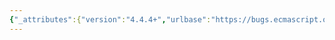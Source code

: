 ```yaml
---
{"_attributes":{"version":"4.4.4+","urlbase":"https://bugs.ecmascript.org/","maintainer":"dherman@mozilla.com"},"bug":{"bug_id":4329,"creation_ts":"2015-04-20 17:12:00 -0700","short_desc":"5.3 Static Semantic Rules references Script but not Module","delta_ts":"2015-10-02 13:14:05 -0700","product":"Draft for 6th Edition","component":"editorial issue","version":"Rev 38: April 14, 2015 Final Draft","rep_platform":"All","op_sys":"All","bug_status":"RESOLVED","resolution":"FIXED","priority":"Normal","bug_severity":"enhancement","everconfirmed":true,"reporter":{"uid":"bugs.ecmascript","name":"Michael Ficarra"},"assigned_to":{"uid":"allen","name":"Allen Wirfs-Brock"},"long_desc":[{"commentid":14311,"comment_count":0,"who":{"uid":"bugs.ecmascript","name":"Michael Ficarra"},"bug_when":"2015-04-20 17:12:37 -0700","thetext":"Section 5.3 ends with \"A conforming implementation must, prior to the first evaluation of a Script, validate all of the early error rules of the productions used to parse that Script. If any of the early error rules are violated the Script is invalid and cannot be evaluated\". This is implying that early errors apply only to Scripts, but it is explicitly stated elsewhere that they also apply to Modules. This inconsistency should be corrected by mentioning Module as well."},{"commentid":14312,"comment_count":1,"who":{"uid":"allen","name":"Allen Wirfs-Brock"},"bug_when":"2015-04-21 07:23:55 -0700","thetext":"fixed in rev39 production draft"}]}}
---
```

